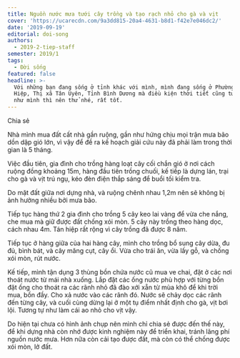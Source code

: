 ```yaml
---
title: Nguồn nước mưa tưới cây trồng và tạo rạch nhỏ cho gà và vịt
cover: 'https://ucarecdn.com/9a3dd815-20a4-4631-b8d1-f42e7e046dc2/'
date: '2019-09-19'
editorial: doi-song
authors:
  - 2019-2-tiep-staff
semester: 2019/1
tags:
  - Đời sống
featured: false
headline: >-
  Với những bạn đang sống ở tỉnh khác với mình, mình đang sống ở Phường Tân
  Hiệp, Thị xã Tân Uyên, Tỉnh Bình Dương mà điều kiện thời tiết cũng tương tự
  như mình thì nên thử nhé, rất tốt.
---
```

Chia sẻ

Nhà mình mua đất cất nhà gần ruộng, gần như hứng chịu mọi trận mưa bão dồn dập gió lớn, vì vậy để đề ra kế hoạch giải cứu này đã phải làm trong thời gian là 5 tháng.



Việc đầu tiên, gia đình cho trồng hàng loạt cây cối chắn gió ở nơi cách ruộng đồng khoảng 15m, hàng đầu tiên trồng chuối, kế tiếp là dựng lán, trại cho gà và vịt trú ngụ, kéo đèn điện thắp sáng để buổi tối kiểm tra.



Do mặt đất giữa nơi dựng nhà, và ruộng chênh nhau 1,2m nên sẽ không bị ảnh hưởng nhiều bởi mưa bão.



Tiếp tục hàng thứ 2 gia đình cho trồng 5 cây keo lai vàng để vừa che nắng, che mua mà giữ được đất chống xói mòn. 5 cây này trồng theo hàng dọc, cách nhau 4m. Tán hiệp rất rộng vì cây trồng đã được 8 năm.



Tiếp tục ở hàng giữa của hai hàng cây, mình cho trồng bổ sung cây dừa, đu đủ, bình bát, và cây măng cụt, cây ổi. Vừa cho trái ăn, vừa lấy gỗ, và chống xói mòn, rút nước.



Kế tiếp, mình tận dụng 3 thùng bồn chứa nước cũ mua ve chai, đặt ở các nơi thoát nước từ mái nhà xuống. Lắp đặt các ống nước phù hợp với từng bồn đặt ống cho thoát ra các rãnh nhỏ đã đào xới xẵn từ mùa khô để khi trời mua, bồn đầy. Cho xả nước vào các rãnh đó. Nước sẽ chảy dọc các rãnh đến từng cây, và cuối cùng dừng lại ở một tụ điểm nhất định cho gà, vịt bơi lội. Tương tự như làm cái ao nhỏ cho vịt vậy.



Do hiện tại chưa có hình ảnh chụp nên mình chỉ chia sẻ được đến thế này, để khi dựng nhà còn nhớ được kinh nghiệm này để triển khai, tránh lãng phí nguồn nước mưa. Hơn nữa còn cải tạo được đất, mà còn có thể chống được xói mòn, lở đất.
